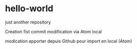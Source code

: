 # hello-world
just another repository

Creation fist commit
modification via Atom local


modication apporter depuis Github pour import en local (Atom)

